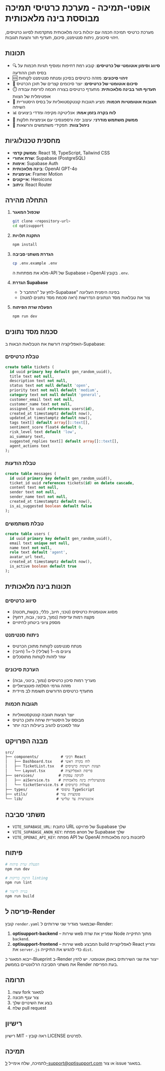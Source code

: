# אופטי-תמיכה - מערכת כרטיסי תמיכה מבוססת בינה מלאכותית

מערכת כרטיסי תמיכה חכמה עם יכולות בינה מלאכותית מתקדמות לסיווג כרטיסים, זיהוי סיכונים, ניתוח סנטימנט, סיכום, תעדוף תור והצעת תגובות.

## תכונות

- 🔍 **סיווג וסימון אוטומטי של כרטיסים**: קובע רמת דחיפות ומוסיף תגיות חכמות על בסיס תוכן ההודעה
- 🆘 **זיהוי סיכונים**: מזהה כרטיסים בסיכון ומנתח סנטימנט לקוחות
- 🧾 **סיכום אוטומטי של כרטיסים**: יוצר סיכומים קצרים של תוכן הכרטיס
- ⏱️ **תעדוף תור בבינה מלאכותית**: מתעדף כרטיסים בצורה חכמה לזרימת עבודה אופטימלית של הצוות
- 💬 **תגובות אוטומטיות חכמות**: מציע תגובות קונטקסטואליות על בסיס היסטוריית השיחה
- 📊 **לוח בקרה בזמן אמת**: אנליטיקה מקיפה ומדדי ביצועים
- 🎨 **ממשק משתמש מודרני**: עיצוב יפה ורספונסיבי עם אנימציות חלקות
- 🔧 **ניהול צוות**: תפקידי משתמשים והרשאות

## מחסנית טכנולוגיות

- **ממשק קדמי**: React 18, TypeScript, Tailwind CSS
- **שרת אחורי**: Supabase (PostgreSQL)
- **אימות**: Supabase Auth
- **בינה מלאכותית**: OpenAI GPT-4o
- **אנימציות**: Framer Motion
- **אייקונים**: Heroicons
- **ניתוב**: React Router

## התחלה מהירה

1. **שכפול המאגר**
   ```bash
   git clone <repository-url>
   cd optisupport
   ```

2. **התקנת תלויות**
   ```bash
   npm install
   ```

3. **הגדרת משתני סביבה**
   ```bash
   cp .env.example .env
   ```
   מלא את מפתחות ה-API של Supabase ו-OpenAI בקובץ `.env`.

4. **הגדרת Supabase**
   - לחץ על "התחבר ל-Supabase" בפינה הימנית העליונה
   - צור את טבלאות מסד הנתונים הנדרשות (ראה סכמת מסד נתונים למטה)

5. **הפעלת שרת הפיתוח**
   ```bash
   npm run dev
   ```

## סכמת מסד נתונים

האפליקציה דורשת את הטבלאות הבאות ב-Supabase:

### טבלת כרטיסים
```sql
create table tickets (
  id uuid primary key default gen_random_uuid(),
  title text not null,
  description text not null,
  status text not null default 'open',
  priority text not null default 'medium',
  category text not null default 'general',
  customer_email text not null,
  customer_name text not null,
  assigned_to uuid references users(id),
  created_at timestamptz default now(),
  updated_at timestamptz default now(),
  tags text[] default array[]::text[],
  sentiment_score float4 default 0,
  risk_level text default 'low',
  ai_summary text,
  suggested_replies text[] default array[]::text[],
  agent_actions text
);
```

### טבלת הודעות
```sql
create table messages (
  id uuid primary key default gen_random_uuid(),
  ticket_id uuid references tickets(id) on delete cascade,
  content text not null,
  sender text not null,
  sender_name text not null,
  created_at timestamptz default now(),
  is_ai_suggested boolean default false
);
```

### טבלת משתמשים
```sql
create table users (
  id uuid primary key default gen_random_uuid(),
  email text unique not null,
  name text not null,
  role text default 'agent',
  avatar_url text,
  created_at timestamptz default now(),
  is_active boolean default true
);
```

## תכונות בינה מלאכותית

### סיווג כרטיסים
- מסווג אוטומטית כרטיסים (טכני, חיוב, כללי, בקשת_תכונה)
- מקצה רמות עדיפות (נמוך, בינוני, גבוה, דחוף)
- מספק ציוני ביטחון לחיזויים

### ניתוח סנטימנט
- מנתח סנטימנט לקוחות מתוכן הכרטיס
- ציונים מ--1 (שלילי) ל-+1 (חיובי)
- עוזר לזהות לקוחות מתוסכלים

### הערכת סיכונים
- מעריך רמות סיכון כרטיסים (נמוך, בינוני, גבוה)
- מזהה גורמי הסלמה פוטנציאליים
- מתעדף כרטיסים הדורשים תשומת לב מיידית

### תגובות חכמות
- יוצר הצעות תגובה קונטקסטואליות
- מבוסס על היסטוריית שיחה ותוכן כרטיס
- עוזר לסוכנים להגיב ביעילות רבה יותר

## מבנה הפרויקט

```
src/
├── components/          # רכיבי React
│   ├── Dashboard.tsx    # לוח בקרה ראשי
│   ├── TicketList.tsx   # תצוגת רשימת כרטיסים
│   └── Layout.tsx       # פריסת האפליקציה
├── services/           # לוגיקה עסקית
│   ├── aiService.ts    # פונקציונליות בינה מלאכותית
│   └── ticketService.ts # פעולות כרטיסים
├── types/             # טיפוסי TypeScript
├── utils/             # פונקציות עזר
└── lib/               # אינטגרציות צד שלישי
```

## משתני סביבה

- `VITE_SUPABASE_URL`: כתובת URL של פרויקט Supabase שלך
- `VITE_SUPABASE_ANON_KEY`: מפתח anon של Supabase שלך
- `VITE_OPENAI_API_KEY`: מפתח API של OpenAI לתכונות בינה מלאכותית

## פיתוח

```bash
# הפעלת שרת פיתוח
npm run dev

# הרצת בדיקות linting
npm run lint

# בנייה לייצור
npm run build
```

## פריסה ל-Render

קובץ `render.yaml` שבמאגר מגדיר שני שירותים ל-Render:
1. **optisupport-backend** – שירות web שמריץ את שרת Node מתוך התיקייה `backend`.
2. **optisupport-frontend** – שירות web המבצע build לאפליקציית React ומריץ את `server.js` כדי להגיש את התיקייה `dist`.

ייבוא המאגר כ-Blueprint ב-Render ייצור את שני השירותים באופן אוטומטי. יש להזין את משתני הסביבה הרלוונטיים בממשק Render בעת הפריסה.

## תרומה

1. עשה fork למאגר
2. צור ענף תכונה
3. בצע את השינויים שלך
4. שלח pull request

## רישיון

רישיון MIT - ראה קובץ LICENSE לפרטים.

## תמיכה

לתמיכה, שלח אימייל ל-support@optisupport.com או צור issue במאגר.
